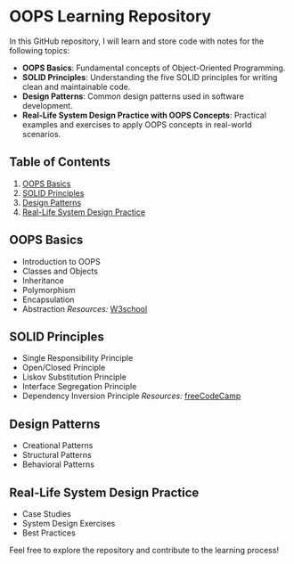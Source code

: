 # OOPS Learning Repository

In this GitHub repository, I will learn and store code with notes for the following topics:

- **OOPS Basics**: Fundamental concepts of Object-Oriented Programming.
- **SOLID Principles**: Understanding the five SOLID principles for writing clean and maintainable code.
- **Design Patterns**: Common design patterns used in software development.
- **Real-Life System Design Practice with OOPS Concepts**: Practical examples and exercises to apply OOPS concepts in real-world scenarios.

## Table of Contents

1. [OOPS Basics](#oops-basics)
2. [SOLID Principles](#solid-principles)
3. [Design Patterns](#design-patterns)
4. [Real-Life System Design Practice](#real-life-system-design-practice)

## OOPS Basics

- Introduction to OOPS
- Classes and Objects
- Inheritance
- Polymorphism
- Encapsulation
- Abstraction
*Resources:* [W3school](https://www.w3schools.com/java/java_oop.asp)

## SOLID Principles

- Single Responsibility Principle
- Open/Closed Principle
- Liskov Substitution Principle
- Interface Segregation Principle
- Dependency Inversion Principle
*Resources:* [freeCodeCamp](https://www.freecodecamp.org/news/solid-principles-for-better-software-design/)

## Design Patterns

- Creational Patterns
- Structural Patterns
- Behavioral Patterns

## Real-Life System Design Practice

- Case Studies
- System Design Exercises
- Best Practices

Feel free to explore the repository and contribute to the learning process!
